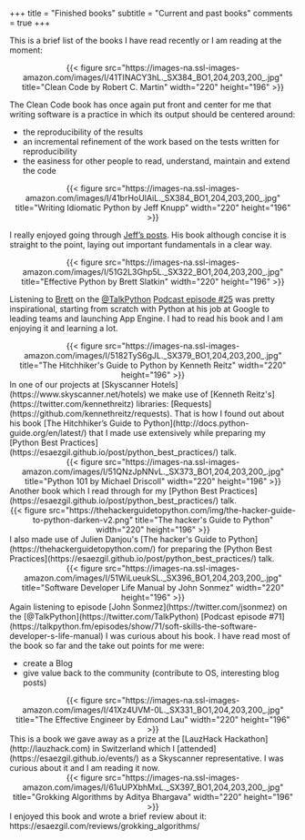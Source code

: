 +++
title = "Finished books"
subtitle = "Current and past books"
comments = true
+++

This is a brief list of the books I have read recently or I am reading at the moment:

<center>{{< figure src="https://images-na.ssl-images-amazon.com/images/I/41TINACY3hL._SX384_BO1,204,203,200_.jpg" title="Clean Code by Robert C. Martin" width="220" height="196" >}}</center>

The Clean Code book has once again put front and center for me that writing software is a practice in which its output should be centered around:

  - the reproducibility of the results
  - an incremental refinement of the work based on the tests written for reproducibility
  - the easiness for other people to read, understand, maintain and extend the code

<center>{{< figure src="https://images-na.ssl-images-amazon.com/images/I/41brHoUIAiL._SX384_BO1,204,203,200_.jpg" title="Writing Idiomatic Python by Jeff Knupp" width="220" height="196" >}}</center>


I really enjoyed going through [Jeff’s posts](https://jeffknupp.com/blog/archives/). His book although concise it is straight to the point, laying out important fundamentals in a clear way.

<center>{{< figure src="https://images-na.ssl-images-amazon.com/images/I/51G2L3Ghp5L._SX322_BO1,204,203,200_.jpg" title="Effective Python by Brett Slatkin" width="220" height="196" >}}</center>

Listening to [Brett](https://twitter.com/haxor) on the [@TalkPython](https://twitter.com/TalkPython) [Podcast episode #25](https://talkpython.fm/episodes/show/25/effective-python) was pretty inspirational, starting from scratch with Python at his job at Google to leading teams and launching App Engine. I had to read his book and I am enjoying it and learning a lot.

<center>{{< figure src="https://images-na.ssl-images-amazon.com/images/I/5182TyS6gJL._SX379_BO1,204,203,200_.jpg" title="The Hitchhiker's Guide to Python by Kenneth Reitz" width="220" height="196" >}}</center>
In one of our projects at [Skyscanner Hotels](https://www.skyscanner.net/hotels) we make use of [Kenneth Reitz's](https://twitter.com/kennethreitz) libraries: [Requests](https://github.com/kennethreitz/requests). That is how I found out about his book [The Hitchhiker’s Guide to Python](http://docs.python-guide.org/en/latest/) that I made use extensively while preparing my [Python Best Practices](https://esaezgil.github.io/post/python_best_practices/) talk.

<center>{{< figure src="https://images-na.ssl-images-amazon.com/images/I/51QNzJpNNvL._SX373_BO1,204,203,200_.jpg" title="Python 101 by Michael Driscoll" width="220" height="196" >}}</center>
Another book which I read through for my [Python Best Practices](https://esaezgil.github.io/post/python_best_practices/) talk.
<center>{{< figure src="https://thehackerguidetopython.com/img/the-hacker-guide-to-python-darken-v2.png" title="The hacker's Guide to Python" width="220" height="196" >}}</center>
I also made use of Julien Danjou's [The hacker's Guide to Python](https://thehackerguidetopython.com/) for preparing the [Python Best Practices](https://esaezgil.github.io/post/python_best_practices/) talk.

<center>{{< figure src="https://images-na.ssl-images-amazon.com/images/I/51WiLueukSL._SX396_BO1,204,203,200_.jpg" title="Software Developer Life Manual by John Sonmez" width="220" height="196" >}}</center>
Again listening to episode [John Sonmez](https://twitter.com/jsonmez) on the [@TalkPython](https://twitter.com/TalkPython) [Podcast episode #71](https://talkpython.fm/episodes/show/71/soft-skills-the-software-developer-s-life-manual) I was curious about his book. I have read most of the book so far and the take out points for me were:

  - create a Blog
  - give value back to the community (contribute to OS, interesting blog posts)

<center>{{< figure src="https://images-na.ssl-images-amazon.com/images/I/41Xz4UVM-0L._SX331_BO1,204,203,200_.jpg" title="The Effective Engineer by Edmond Lau" width="220" height="196" >}}</center>
This is a book we gave away as a prize at the [LauzHack Hackathon](http://lauzhack.com) in Switzerland which I [attended](https://esaezgil.github.io/events/) as a Skyscanner representative. I was curious about it and I am reading it now.

<center>{{< figure src="https://images-na.ssl-images-amazon.com/images/I/61uUPXbhMxL._SX397_BO1,204,203,200_.jpg"
title="Grokking Algorithms by Aditya Bhargava" width="220" height="196" >}}</center>
I enjoyed this book and wrote a brief review about it: https://esaezgil.com/reviews/grokking_algorithms/
